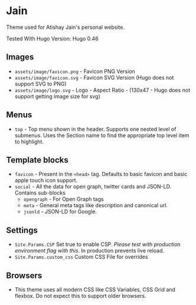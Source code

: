 Jain
=====

Theme used for Atishay Jain's personal website.

Tested With Hugo Version: Hugo 0.46

## Images
* `assets/image/favicon.png` - Favicon PNG Version
* `assets/image/favicon.svg` - Favicon SVG Version (Hugo does not support SVG to PNG)
* `assets/image/logo.svg` - Logo - Aspect Ratio - (130x47 - Hugo does not support getting image size for svg)

## Menus
* `top` - Top menu shown in the header. Supports one nested level of submenus. Uses the Section name to find the appropriate top level item to highlight.

## Template blocks
* `favicon` - Present in the `<head>` tag. Defaults to basic favicon and basic apple touch icon support.
* `social` - All the data for open graph, twitter cards and JSON-LD. Contains sub-blocks
    * `opengraph` - For Open Graph tags
    * `meta` - General meta tags like description and canonical url.
    * `jsonld` - JSON-LD for Google.

## Settings
* `Site.Params.CSP` Set true to enable CSP. *Please test with production environment flag with this*. In production prevents live reload.
* `Site.Params.custom_css` Custom CSS File for overrides

## Browsers

* This theme uses all modern CSS like CSS Variables, CSS Grid and flexbox. Do not expect this to support older browsers.
